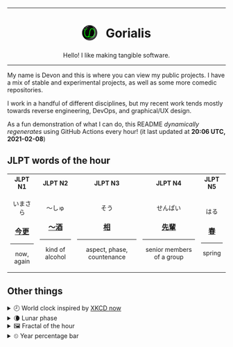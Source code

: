 ***

<h1 align="center">
<sub>
    <img src="readme/resources/avatar.png" height="36">
</sub>
&nbsp;
Gorialis
</h1>
<p align="center">
Hello! I like making tangible software.
</p>

***

My name is Devon and this is where you can view my public projects. I have a mix of stable and experimental projects, as well as some more comedic repositories.

I work in a handful of different disciplines, but my recent work tends mostly towards reverse engineering, DevOps, and graphical/UX design.

As a fun demonstration of what I can do, this README *dynamically regenerates* using GitHub Actions every hour! (it last updated at **20:06 UTC, 2021-02-08**)

<h2>JLPT words of the hour</h2>
<table>
    <tr>
        <th>JLPT N1</th>
        <th>JLPT N2</th>
        <th>JLPT N3</th>
        <th>JLPT N4</th>
        <th>JLPT N5</th>
    </tr>
    <tr>
        <td>
            <p align="center">いまさら</p>
            <h3 align="center"><b><a href="https://jisho.org/search/%E4%BB%8A%E6%9B%B4">今更</a></b></h3>
            <hr>
            <p align="center">now,<wbr> again</p>
        </td>
        <td>
            <p align="center">～しゅ</p>
            <h3 align="center"><b><a href="https://jisho.org/search/%EF%BD%9E%E9%85%92">～酒</a></b></h3>
            <hr>
            <p align="center">kind of alcohol</p>
        </td>
        <td>
            <p align="center">そう</p>
            <h3 align="center"><b><a href="https://jisho.org/search/%E7%9B%B8">相</a></b></h3>
            <hr>
            <p align="center">aspect,<wbr> phase,<wbr> countenance</p>
        </td>
        <td>
            <p align="center">せんぱい</p>
            <h3 align="center"><b><a href="https://jisho.org/search/%E5%85%88%E8%BC%A9">先輩</a></b></h3>
            <hr>
            <p align="center">senior members of a group</p>
        </td>
        <td>
            <p align="center">はる</p>
            <h3 align="center"><b><a href="https://jisho.org/search/%E6%98%A5">春</a></b></h3>
            <hr>
            <p align="center">spring</p>
        </td>
    </tr>
</table>

<h2>Other things</h2>
<details>
<summary>🕗  World clock inspired by <a href="https://xkcd.com/now">XKCD now</a></summary>

> <img src="generated/now.png" width="512">

</details>
<details>
<summary>🌘 Lunar phase</summary>

The moon is approximately 92.22% through its phase (Waning Crescent).

</details>
<details>
<summary>&#x1f5bc; Fractal of the hour</summary>

> <img src="generated/fractal.png" width="512">

</details>
<details>
<summary>&#x23f2; Year percentage bar</summary>
<pre><code>2021 [██▁▁▁▁▁▁▁▁▁▁▁▁▁▁▁▁▁▁] 10.64%</code></pre>
</details>
